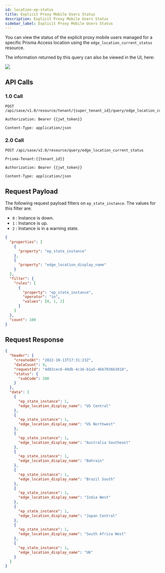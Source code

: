 ```yaml
---
id: location-ep-status
title: Explicit Proxy Mobile Users Status
description: Explicit Proxy Mobile Users Status
sidebar_label: Explicit Proxy Mobile Users Status
---
```


You can view the status of the explicit proxy mobile users managed for a specific Prisma Access location
using the `edge_location_current_status` resource.

The information returned by this query can also be viewed in the UI, here:

![](/access/img/location_ep_status_img.png)

## API Calls

### 1.0 Call

    POST /api/sase/v1.0/resource/tenant/{super_tenant_id}/query/edge_location_current_status

    Authorization: Bearer {{jwt_token}}

    Content-Type: application/json

### 2.0 Call

    POST /api/sase/v2.0/resource/query/edge_location_current_status

    Prisma-Tenant:{{tenant_id}}

    Authorization: Bearer {{jwt_token}}

    Content-Type: application/json

## Request Payload

The following request payload filters on `ep_state_instance`. The
values for this filter are:

- `0` : Instance is down.
- `1` : Instance is up.
- `2` : Instance is in a warning state.

```json
{
  "properties": [
    {
      "property": "ep_state_instance"
    },
    {
      "property": "edge_location_display_name"
    }
  ],
  "filter": {
    "rules": [
      {
        "property": "ep_state_instance",
        "operator": "in",
        "values": [0, 1, 2]
      }
    ]
  },
  "count": 100
}
```

## Request Response

```json
{
  "header": {
    "createdAt": "2022-10-13T17:31:23Z",
    "dataCount": 9,
    "requestId": "4d83cec6-40db-4c16-b1a5-4bb703663018",
    "status": {
      "subCode": 200
    }
  },
  "data": [
    {
      "ep_state_instance": 1,
      "edge_location_display_name": "US Central"
    },
    {
      "ep_state_instance": 1,
      "edge_location_display_name": "US Northwest"
    },
    {
      "ep_state_instance": 1,
      "edge_location_display_name": "Australia Southeast"
    },
    {
      "ep_state_instance": 1,
      "edge_location_display_name": "Bahrain"
    },
    {
      "ep_state_instance": 1,
      "edge_location_display_name": "Brazil South"
    },
    {
      "ep_state_instance": 1,
      "edge_location_display_name": "India West"
    },
    {
      "ep_state_instance": 1,
      "edge_location_display_name": "Japan Central"
    },
    {
      "ep_state_instance": 1,
      "edge_location_display_name": "South Africa West"
    },
    {
      "ep_state_instance": 1,
      "edge_location_display_name": "UK"
    }
  ]
}
```
